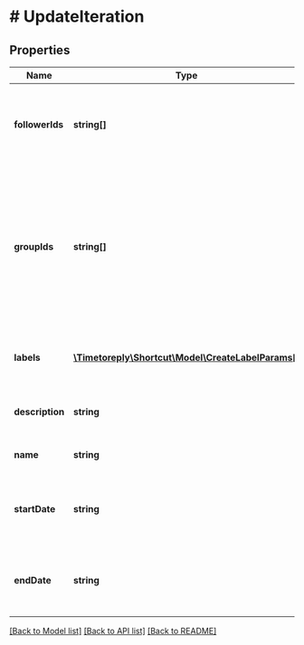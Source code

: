 # # UpdateIteration

## Properties

Name | Type | Description | Notes
------------ | ------------- | ------------- | -------------
**followerIds** | **string[]** | An array of UUIDs for any Members you want to add as Followers. | [optional]
**groupIds** | **string[]** | An array of UUIDs for any Groups you want to add as Followers. Currently, only one Group association is presented in our web UI. | [optional]
**labels** | [**\Timetoreply\Shortcut\Model\CreateLabelParams[]**](CreateLabelParams.md) | An array of Labels attached to the Iteration. | [optional]
**description** | **string** | The description of the Iteration. | [optional]
**name** | **string** | The name of this Iteration | [optional]
**startDate** | **string** | The date this Iteration begins, e.g. 2019-07-01 | [optional]
**endDate** | **string** | The date this Iteration ends, e.g. 2019-07-05. | [optional]

[[Back to Model list]](../../README.md#models) [[Back to API list]](../../README.md#endpoints) [[Back to README]](../../README.md)
